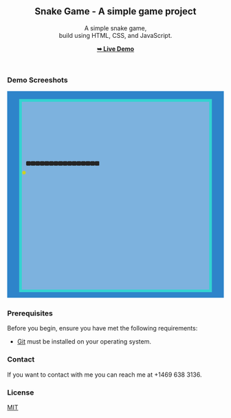 <div align="center">
  
  <br />
  <br />

  <h2 align="center">Snake Game - A simple game project</h2>

  A simple snake game, <br /> build using HTML, CSS, and JavaScript.

  <a href="https://itsaqibzafar.github.io/Snake-Game/"><strong>➥ Live Demo</strong></a>

</div>

<br />

### Demo Screeshots

![Calculater Desktop Demo](./desktop.png "Desktop Demo")

### Prerequisites

Before you begin, ensure you have met the following requirements:

* [Git](https://git-scm.com/downloads "Download Git") must be installed on your operating system.


### Contact

If you want to contact with me you can reach me at +1469 638 3136.

### License

[MIT](https://choosealicense.com/licenses/mit/)
